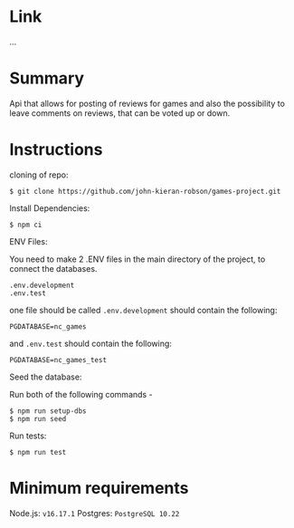 # Link

...

# Summary

Api that allows for posting of reviews for games and also the possibility to leave comments on reviews, that can be voted up or down.

# Instructions

cloning of repo:

```
$ git clone https://github.com/john-kieran-robson/games-project.git
```

Install Dependencies:

```
$ npm ci
```

ENV Files:

You need to make 2 .ENV files in the main directory of the project, to connect the databases.

```programming
.env.development
.env.test
```

one file should be called `.env.development` should contain the following:

```
PGDATABASE=nc_games
```

and `.env.test` should contain the following:

```
PGDATABASE=nc_games_test
```

Seed the database:

Run both of the following commands -

```
$ npm run setup-dbs
$ npm run seed
```

Run tests:

```
$ npm run test
```

# Minimum requirements

Node.js: `v16.17.1`
Postgres: `PostgreSQL 10.22`
